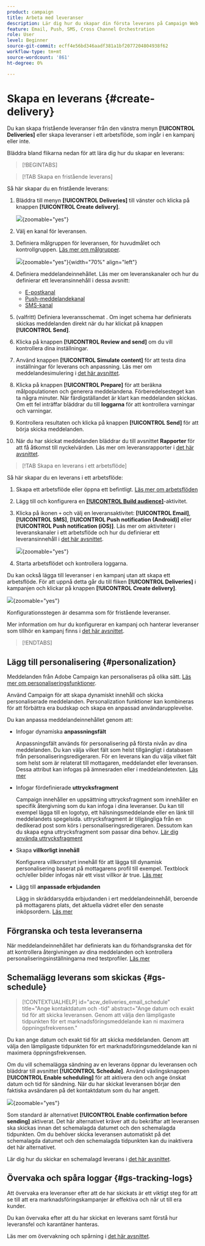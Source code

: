 ```yaml
---
product: campaign
title: Arbeta med leveranser
description: Lär dig hur du skapar din första leverans på Campaign Web
feature: Email, Push, SMS, Cross Channel Orchestration
role: User
level: Beginner
source-git-commit: ecff4e56bd346aadf381a1bf2077204804938f62
workflow-type: tm+mt
source-wordcount: '861'
ht-degree: 0%

---
```



# Skapa en leverans {#create-delivery}

Du kan skapa fristående leveranser från den vänstra menyn **[!UICONTROL Deliveries]** eller skapa leveranser i ett arbetsflöde, som ingår i en kampanj eller inte.

Bläddra bland flikarna nedan för att lära dig hur du skapar en leverans:

>[!BEGINTABS]

>[!TAB Skapa en fristående leverans]

Så här skapar du en fristående leverans:

1. Bläddra till menyn **[!UICONTROL Deliveries]** till vänster och klicka på knappen **[!UICONTROL Create delivery]**.

   ![](assets/create-a-delivery.png){zoomable="yes"}

1. Välj en kanal för leveransen.
1. Definiera målgruppen för leveransen, för huvudmålet och kontrollgruppen. [Läs mer om målgrupper](../audience/about-recipients.md).

   ![](assets/select-audience.png){zoomable="yes"}{width="70%" align="left"}

1. Definiera meddelandeinnehållet. Läs mer om leveranskanaler och hur du definierar ett leveransinnehåll i dessa avsnitt:

   * [E-postkanal](../email/create-email.md)
   * [Push-meddelandekanal](../push/gs-push.md)
   * [SMS-kanal](../sms/create-sms.md)

1. (valfritt) Definiera leveransschemat [](#gs-schedule). Om inget schema har definierats skickas meddelanden direkt när du har klickat på knappen **[!UICONTROL Send]**.
1. Klicka på knappen **[!UICONTROL Review and send]** om du vill kontrollera dina inställningar.
1. Använd knappen **[!UICONTROL Simulate content]** för att testa dina inställningar för leverans och anpassning. Läs mer om meddelandesimulering i [det här avsnittet](../preview-test/preview-test.md).
1. Klicka på knappen **[!UICONTROL Prepare]** för att beräkna målpopulationen och generera meddelandena. Förberedelsesteget kan ta några minuter. När färdigställandet är klart kan meddelanden skickas. Om ett fel inträffar bläddrar du till **loggarna** för att kontrollera varningar och varningar.
1. Kontrollera resultaten och klicka på knappen **[!UICONTROL Send]** för att börja skicka meddelanden.
1. När du har skickat meddelanden bläddrar du till avsnittet **Rapporter** för att få åtkomst till nyckelvärden. Läs mer om leveransrapporter i [det här avsnittet](../reporting/delivery-reports.md).

>[!TAB Skapa en leverans i ett arbetsflöde]

Så här skapar du en leverans i ett arbetsflöde:

1. Skapa ett arbetsflöde eller öppna ett befintligt. [Läs mer om arbetsflöden](../workflows/gs-workflow-creation.md#gs-workflow-steps)
1. Lägg till och konfigurera en [**[!UICONTROL Build audience]**](../workflows/activities/build-audience.md)-aktivitet.
1. Klicka på ikonen `+` och välj en leveransaktivitet: **[!UICONTROL Email]**, **[!UICONTROL SMS]**, **[!UICONTROL Push notification (Android)]** eller **[!UICONTROL Push notification (iOS)]**. Läs mer om aktiviteter i leveranskanaler i ett arbetsflöde och hur du definierar ett leveransinnehåll i [det här avsnittet](../workflows/activities/channels.md).

   ![](assets/add-delivery-in-wf.png){zoomable="yes"}

1. Starta arbetsflödet och kontrollera loggarna.

Du kan också lägga till leveranser i en kampanj utan att skapa ett arbetsflöde. För att uppnå detta går du till fliken **[!UICONTROL Deliveries]** i kampanjen och klickar på knappen **[!UICONTROL Create delivery]**.

![](assets/new-campaign-delivery.png){zoomable="yes"}

Konfigurationsstegen är desamma som för fristående leveranser.

Mer information om hur du konfigurerar en kampanj och hanterar leveranser som tillhör en kampanj finns i [det här avsnittet](../campaigns/gs-campaigns.md).

>[!ENDTABS]

## Lägg till personalisering {#personalization}

Meddelanden från Adobe Campaign kan personaliseras på olika sätt. [Läs mer om personaliseringsfunktioner](../personalization/gs-personalization.md).

Använd Campaign för att skapa dynamiskt innehåll och skicka personaliserade meddelanden. Personalization funktioner kan kombineras för att förbättra era budskap och skapa en anpassad användarupplevelse.

Du kan anpassa meddelandeinnehållet genom att:

* Infogar dynamiska **anpassningsfält**

  Anpassningsfält används för personalisering på första nivån av dina meddelanden. Du kan välja vilket fält som helst tillgängligt i databasen från personaliseringsredigeraren. För en leverans kan du välja vilket fält som helst som är relaterat till mottagaren, meddelandet eller leveransen. Dessa attribut kan infogas på ämnesraden eller i meddelandetexten. [Läs mer](../personalization/personalize.md)

* Infogar fördefinierade **uttrycksfragment**

  Campaign innehåller en uppsättning uttrycksfragment som innehåller en specifik återgivning som du kan infoga i dina leveranser. Du kan till exempel lägga till en logotyp, ett hälsningsmeddelande eller en länk till meddelandets spegelsida. uttrycksfragment är tillgängliga från en dedikerad post som körs i personaliseringsredigeraren. Dessutom kan du skapa egna uttrycksfragment som passar dina behov. [Lär dig använda uttrycksfragment](../content/use-expression-fragments.md)

* Skapa **villkorligt innehåll**

  Konfigurera villkorsstyrt innehåll för att lägga till dynamisk personalisering baserat på mottagarens profil till exempel. Textblock och/eller bilder infogas när ett visst villkor är true. [Läs mer](../personalization/conditions.md)

* Lägg till **anpassade erbjudanden**

  Lägg in skräddarsydda erbjudanden i ert meddelandeinnehåll, beroende på mottagarens plats, det aktuella vädret eller den senaste inköpsordern. [Läs mer](../msg/offers.md)

## Förgranska och testa leveranserna

När meddelandeinnehållet har definierats kan du förhandsgranska det för att kontrollera återgivningen av dina meddelanden och kontrollera personaliseringsinställningarna med testprofiler. [Läs mer](../preview-test/preview-test.md)

## Schemalägg leverans som skickas {#gs-schedule}

>[!CONTEXTUALHELP]
>id="acw_deliveries_email_schedule"
>title="Ange kontaktdatum och -tid"
>abstract="Ange datum och exakt tid för att skicka leveransen. Genom att välja den lämpligaste tidpunkten för ert marknadsföringsmeddelande kan ni maximera öppningsfrekvensen."

Du kan ange datum och exakt tid för att skicka meddelanden. Genom att välja den lämpligaste tidpunkten för ert marknadsföringsmeddelande kan ni maximera öppningsfrekvensen.

Om du vill schemalägga sändning av en leverans öppnar du leveransen och bläddrar till avsnittet **[!UICONTROL Schedule]**. Använd växlingsknappen **[!UICONTROL Enable scheduling]** för att aktivera den och ange önskat datum och tid för sändning. När du har skickat leveransen börjar den faktiska avsändaren på det kontaktdatum som du har angett.

![](assets/schedule.png){zoomable="yes"}

Som standard är alternativet **[!UICONTROL Enable confirmation before sending]** aktiverat. Det här alternativet kräver att du bekräftar att leveransen ska skickas innan det schemalagda datumet och den schemalagda tidpunkten. Om du behöver skicka leveransen automatiskt på det schemalagda datumet och den schemalagda tidpunkten kan du inaktivera det här alternativet.

Lär dig hur du skickar en schemalagd leverans i [det här avsnittet](../monitor/prepare-send.md#schedule-the-send).

## Övervaka och spåra loggar {#gs-tracking-logs}

Att övervaka era leveranser efter att de har skickats är ett viktigt steg för att se till att era marknadsföringskampanjer är effektiva och når ut till era kunder.

Du kan övervaka efter att du har skickat en leverans samt förstå hur leveransfel och karantäner hanteras.

Läs mer om övervakning och spårning i [det här avsnittet](../reporting/gs-reports.md).

